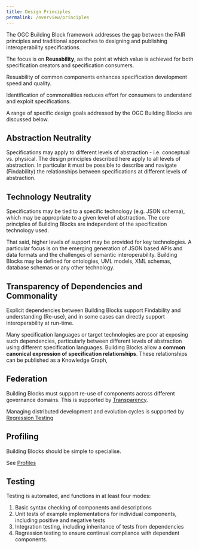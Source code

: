 ```yaml
---
title: Design Principles
permalink: /overview/principles
---
```


The OGC Building Block framework addresses the gap between the FAIR principles and traditional approaches to designing and publishing interoperability specifications.

The focus is on **Reusability**, as the point at which value is achieved for both specification creators and specification consumers.

Resuability of common components enhances specification development speed and quality.

Identification of commonalities reduces effort for consumers to understand and exploit specifications.

A range of specific design goals addressed by the OGC Building Blocks are discussed below.

## Abstraction Neutrality
Specifications may apply to different levels of abstraction - i.e. conceptual vs. physical. 
The design principles described here apply to all levels of abstraction.  In particular it must be possible to describe and navigate (Findability) the relationships between specifications at different levels of abstraction.

## Technology Neutrality
Specifications may be tied to a specific technology (e.g. JSON schema), which may be appropriate to a given level of abstraction. The core principles of Building Blocks are independent of the specification technology used.

That said, higher levels of support may be provided for key technologies. A particular focus is on the emerging generation of JSON based APIs and data formats and the challenges of semantic interoperability. Building Blocks may be defined for ontologies, UML models, XML schemas, database schemas or any other technology. 

## Transparency of Dependencies and Commonality
Explicit dependencies between Building Blocks support Findability and understanding (Re-use), and in some cases can directly support interoperability at run-time.  

Many specification languages or target technologies are poor at exposing such dependencies, particularly between different levels of abstraction using different specification languages. Building Blocks allow a **common canonical expression of specification relationships**.  These relationships can be published as a Knowledge Graph, 

## Federation

Building Blocks must support re-use of components across different governance domains. This is supported by [Transparency](#transparency-of-dependencies-and-commonality).

Managing distributed development and evolution cycles is supported by [Regression Testing](#testing.)

## Profiling

Building Blocks should be simple to specialise.

See [Profiles](profiles.md)

## Testing

Testing is automated, and functions in at least four modes:

1) Basic syntax checking of components and descriptions
2) Unit tests of example implementations for individual components, including positive and negative tests
3) Integration testing, including inheritance of tests from dependencies
4) Regression testing to ensure continual compliance with dependent components.











